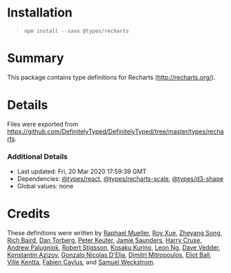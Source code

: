# Installation
> `npm install --save @types/recharts`

# Summary
This package contains type definitions for Recharts (http://recharts.org/).

# Details
Files were exported from https://github.com/DefinitelyTyped/DefinitelyTyped/tree/master/types/recharts.

### Additional Details
 * Last updated: Fri, 20 Mar 2020 17:59:39 GMT
 * Dependencies: [@types/react](https://npmjs.com/package/@types/react), [@types/recharts-scale](https://npmjs.com/package/@types/recharts-scale), [@types/d3-shape](https://npmjs.com/package/@types/d3-shape)
 * Global values: none

# Credits
These definitions were written by [Raphael Mueller](https://github.com/rapmue), [Roy Xue](https://github.com/royxue), [Zheyang Song](https://github.com/ZheyangSong), [Rich Baird](https://github.com/richbai90), [Dan Torberg](https://github.com/caspeco-dan), [Peter Keuter](https://github.com/pkeuter), [Jamie Saunders](https://github.com/jrsaunde), [Harry Cruse](https://github.com/crusectrl), [Andrew Palugniok](https://github.com/apalugniok), [Robert Stigsson](https://github.com/RobertStigsson), [Kosaku Kurino](https://github.com/kousaku-maron), [Leon Ng](https://github.com/iflp), [Dave Vedder](https://github.com/veddermatic), [Konstantin Azizov](https://github.com/g07cha), [Gonzalo Nicolas D'Elia](https://github.com/gndelia), [Dimitri Mitropoulos](https://github.com/dimitropoulos), [Eliot Ball](https://github.com/eliotball), [Ville Kentta](https://github.com/vkentta), [Fabien Caylus](https://github.com/fcaylus), and [Samuel Weckstrom](https://github.com/samuelweckstrom).
